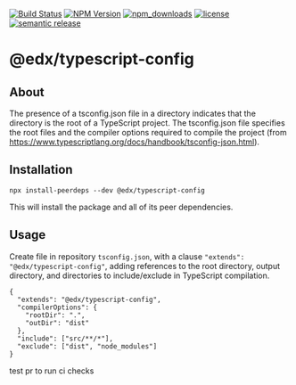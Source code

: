 [![Build Status](https://github.com/openedx/typescript-config/actions/workflows/release.yml/badge.svg)](https://github.com/openedx/typescript-config/actions/workflows/release.yml/)
[![NPM Version](https://img.shields.io/npm/v/@edx/typescript-config.svg)](https://www.npmjs.com/package/@edx/typescript-config)
[![npm_downloads](https://img.shields.io/npm/dt/@edx/typescript-config.svg)](https://www.npmjs.com/package/@edx/tpyescript-config)
[![license](https://img.shields.io/npm/l/@edx/typescript-config.svg)](https://github.com/openedx/typescript-config/blob/main/LICENSE)
[![semantic release](https://img.shields.io/badge/%20%20%F0%9F%93%A6%F0%9F%9A%80-semantic--release-e10079.svg)](https://github.com/semantic-release/semantic-release)

# @edx/typescript-config

## About

The presence of a tsconfig.json file in a directory indicates that the directory is the root of a TypeScript project. The tsconfig.json file specifies the root files and the compiler options required to compile the project (from https://www.typescriptlang.org/docs/handbook/tsconfig-json.html).

## Installation

```
npx install-peerdeps --dev @edx/typescript-config
```

This will install the package and all of its peer dependencies.

## Usage

Create file in repository `tsconfig.json`, with a clause `"extends": "@edx/typescript-config"`, adding references to the root directory, output directory, and directories to include/exclude in TypeScript compilation.

```Sample json
{
  "extends": "@edx/typescript-config",
  "compilerOptions": {
    "rootDir": ".",
    "outDir": "dist"
  },
  "include": ["src/**/*"],
  "exclude": ["dist", "node_modules"]
}
```

test pr to run ci checks

